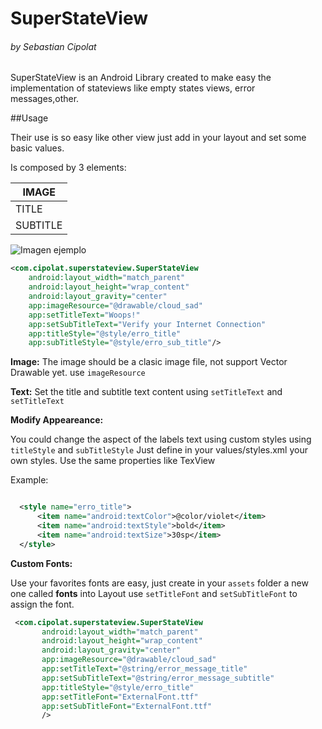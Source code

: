 # SuperStateView
###### by Sebastian Cipolat

SuperStateView is an Android Library created to make easy the implementation of stateviews like empty states views, error messages,other.


##Usage

Their use is so easy like other view just add in your layout and set some basic values.

Is composed by 3 elements:

| IMAGE         
| ------------- 
| TITLE         
| SUBTITLE

![Imagen ejemplo](https://github.com/sebacipolat/SuperStateView/images/image1.png)

```xml
<com.cipolat.superstateview.SuperStateView
    android:layout_width="match_parent"
    android:layout_height="wrap_content"
    android:layout_gravity="center"
    app:imageResource="@drawable/cloud_sad"
    app:setTitleText="Woops!"
    app:setSubTitleText="Verify your Internet Connection"
    app:titleStyle="@style/erro_title"
    app:subTitleStyle="@style/erro_sub_title"/>
  ```
   **Image:**
   The image should be a clasic image file, not support Vector Drawable yet.
   use `imageResource`
   
  **Text:**
   Set the title and subtitle text content using `setTitleText` and `setTitleText`

  **Modify Appeareance:**

  You could change the aspect of the labels text using custom styles using `titleStyle` and `subTitleStyle`
  Just define in your values/styles.xml your own styles.
  Use the same properties like TexView

  Example:

  ```xml

    <style name="erro_title">
        <item name="android:textColor">@color/violet</item>
        <item name="android:textStyle">bold</item>
        <item name="android:textSize">30sp</item>
    </style>
  ```



  **Custom Fonts:**

  Use your favorites fonts are easy, just create in your `assets` folder a new one called **fonts**
  into Layout use `setTitleFont` and `setSubTitleFont` to assign the font.
   

 ```xml
  <com.cipolat.superstateview.SuperStateView
        android:layout_width="match_parent"
        android:layout_height="wrap_content"
        android:layout_gravity="center"
        app:imageResource="@drawable/cloud_sad"
        app:setTitleText="@string/error_message_title"
        app:setSubTitleText="@string/error_message_subtitle"
        app:titleStyle="@style/erro_title"
        app:setTitleFont="ExternalFont.ttf"
        app:setSubTitleFont="ExternalFont.ttf"
        />

  ```